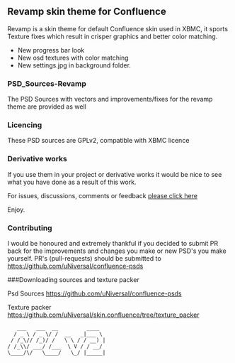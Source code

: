 ## Revamp skin theme for Confluence 

Revamp is a skin theme for default Confluence skin used in XBMC, it sports Texture fixes which result in crisper graphics and better color matching.

* New progress bar look
* New osd textures with color matching
* New settings.jpg in background folder.


### PSD_Sources-Revamp

The PSD Sources with vectors and improvements/fixes for the revamp theme are provided as well

### Licencing

These PSD sources are GPLv2, compatible with XBMC licence

### Derivative works

If you use them in your project or derivative works it would be nice to see what you have done as a result of this work.

For issues, discussions, comments or feedback [please click here](https://github.com/uNiversaI/skin.confluence/issues)

Enjoy.

### Contributing

I would be honoured and extremely thankful if you decided to submit PR back for the improvements and changes you make or new PSD's you make yourself.
PR's (pull-requests) should be submitted to https://github.com/uNiversaI/confluence-psds

###Downloading sources and texture packer

Psd Sources https://github.com/uNiversaI/confluence-psds

Texture packer https://github.com/uNiversaI/skin.confluence/tree/texture_packer

```
   ___   ___  __         ____  
  / _ \ / _ \/ /  __   _|___ \ 
 / /_\// /_)/ /   \ \ / / __) |
/ /_\\/ ___/ /___  \ V / / __/ 
\____/\/   \____/   \_/ |_____|

```
